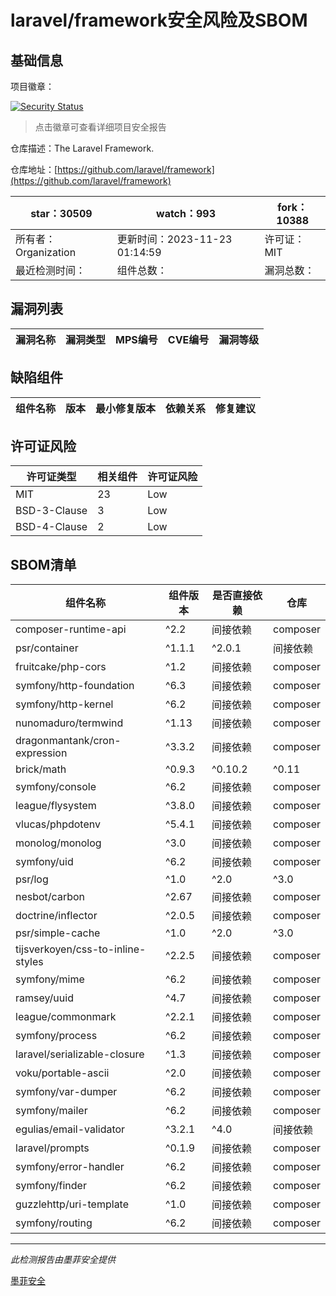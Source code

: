 # laravel/framework安全风险及SBOM

## 基础信息

项目徽章：

[![Security Status](https://www.murphysec.com/platform3/v31/badge/1727398047326883840.svg)](https://www.murphysec.com/console/report/1694415317542723584/1727398047326883840)

> 点击徽章可查看详细项目安全报告

仓库描述：The Laravel Framework.

仓库地址：[https://github.com/laravel/framework](https://github.com/laravel/framework)

| star：30509 | watch：993 | fork：10388 |
| ----------- | -------------- | ------------ |
| 所有者：Organization | 更新时间：2023-11-23 01:14:59 | 许可证：MIT |
| 最近检测时间： | 组件总数： | 漏洞总数： |




## 漏洞列表

| 漏洞名称 | 漏洞类型 | MPS编号 | CVE编号 | 漏洞等级 |
| ------- | ------ | ------- | ------ | ----- |





## 缺陷组件

| 组件名称 | 版本 | 最小修复版本 | 依赖关系 | 修复建议 |
| -------- | ---- | ------------ | -------- | -------- |





## 许可证风险

| 许可证类型 | 相关组件 | 许可证风险 |
| ---------- | -------- | ---------- |
|MIT|23|Low|
|BSD-3-Clause|3|Low|
|BSD-4-Clause|2|Low|




## SBOM清单

| 组件名称 | 组件版本 | 是否直接依赖 | 仓库 |
| -------- | -------- | ------------ | ---- |
|composer-runtime-api|^2.2|间接依赖|composer|
|psr/container|^1.1.1|^2.0.1|间接依赖|composer|
|fruitcake/php-cors|^1.2|间接依赖|composer|
|symfony/http-foundation|^6.3|间接依赖|composer|
|symfony/http-kernel|^6.2|间接依赖|composer|
|nunomaduro/termwind|^1.13|间接依赖|composer|
|dragonmantank/cron-expression|^3.3.2|间接依赖|composer|
|brick/math|^0.9.3|^0.10.2|^0.11|间接依赖|composer|
|symfony/console|^6.2|间接依赖|composer|
|league/flysystem|^3.8.0|间接依赖|composer|
|vlucas/phpdotenv|^5.4.1|间接依赖|composer|
|monolog/monolog|^3.0|间接依赖|composer|
|symfony/uid|^6.2|间接依赖|composer|
|psr/log|^1.0|^2.0|^3.0|间接依赖|composer|
|nesbot/carbon|^2.67|间接依赖|composer|
|doctrine/inflector|^2.0.5|间接依赖|composer|
|psr/simple-cache|^1.0|^2.0|^3.0|间接依赖|composer|
|tijsverkoyen/css-to-inline-styles|^2.2.5|间接依赖|composer|
|symfony/mime|^6.2|间接依赖|composer|
|ramsey/uuid|^4.7|间接依赖|composer|
|league/commonmark|^2.2.1|间接依赖|composer|
|symfony/process|^6.2|间接依赖|composer|
|laravel/serializable-closure|^1.3|间接依赖|composer|
|voku/portable-ascii|^2.0|间接依赖|composer|
|symfony/var-dumper|^6.2|间接依赖|composer|
|symfony/mailer|^6.2|间接依赖|composer|
|egulias/email-validator|^3.2.1|^4.0|间接依赖|composer|
|laravel/prompts|^0.1.9|间接依赖|composer|
|symfony/error-handler|^6.2|间接依赖|composer|
|symfony/finder|^6.2|间接依赖|composer|
|guzzlehttp/uri-template|^1.0|间接依赖|composer|
|symfony/routing|^6.2|间接依赖|composer|


------

*此检测报告由墨菲安全提供*

[墨菲安全](www.murphysec.com)